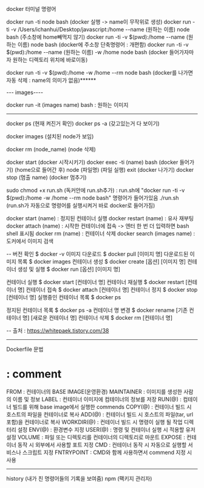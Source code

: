 docker 터미널 명령어

docker run -ti node bash                                                                   (docker 실행 -> name이 무작위로 생성)
docker run -ti -v /Users/ichanhui/Desktop/javascript:/home --name (원하는 이름) node bash     (주소창에 home빼먹지 않기) 
docker run -ti -v $(pwd):/home --name (원하는 이름) node bash                                 (docker에 주소창 단축명령어 : 개편함) 
docker run -ti -v $(pwd):/home --name (원하는 이름) -w /home node bash                        (docker 들어가자마자 원하는 디렉토리 위치에 바로이동)

docker run -ti -v $(pwd):/home -w /home --rm node bash                                     (docker를 나가면 자동 삭제 : name의 의미가 없음)******

--- images----

docker run -it (images name) bash : 원하는 이미지 

--------------

docker ps             (현재 켜진거 확인)
docker ps -a          (갖고있는거 다 보이기)

docker images         (설치된 node가 보임)

docker rm (node_name) (node 삭제)

docker start                    (docker 시작시키기)
docker exec -ti (name) bash     (docker 들어가기)
(home으로 들어간 후) node (파일명)   (파일 실행)
exit                            (docker 나가기)
docker stop (멈출 name)          (docker 멈추기)

sudo chmod +x run.sh          (독커안에 run.sh추가) : run.sh에 "docker run -ti -v $(pwd):/home -w /home --rm node bash" 명령어가 들어가있음
./run.sh                      (run.sh가 자동으로 명령어를 실행시켜거 바로 docker로 들어가짐)


docker start (name)         : 정지된 컨테이너 실행
docker restart (name)       : 유사 재부팅
docker attach (name)        : 시작한 컨테이너에 접속 -> 엔터 한 번 더 입력하면 bash shell 표시됨
docker rm (name)            : 컨테이너 삭제
docker search (images name) : 도커에서 이미지 검색

--
버전 확인	                   $ docker -v
이미지 다운로드	              $ docker pull [이미지 명]
다운로드된 이미지 목록     	    $ docker images
컨테이너 생성	                $ docker create [옵션] [이미지 명]
컨테이너 생성 및 실행	        $ docker run [옵션] [이미지 명]

컨테이너 실행	               $ docker start [컨테이너 명]
컨테이너 재실행	             $ docker restart [컨테이너 명]
컨테이너 접속	               $ docker attach [컨테이너 명]
컨테이너 정지	               $ docker stop [컨테이너 명]
실행중인 컨테이너 목록	        $ docker ps

정지된 컨테이너 목록	          $ docker ps -a
컨테이너 명 변경	              $ docker rename [기존 컨테이너 명] [새로운 컨테이너 명]
컨테이너 삭제	                 $ docker rm [컨테이너 명]

-- 출처 : https://whitepaek.tistory.com/38

-----------------------------------------------------------
Dockerfile 문법

#			: comment
FROM 		: 컨테이너의 BASE IMAGE(운영환경)
MAINTAINER  : 이미지를 생성한 사람의 이름 및 정보
LABEL 		: 컨테이너 이미지에 컴테이너의 정보를 저장
RUN(@) 		: 컴테이너 빌드를 위해 base image에서 실행한 commends
COPY(@)	: 컨테이너 빌드 시 호스트의 파일을 컨테이너로 복사
ADD(@)		: 컨테이너 빌드 시 호스트의 파일(tar, url포함)을 컨테이너로 복사
WORKDIR(@)	: 컨테이너 빌드 시 명령이 실행 될 작업 디렉터리 설정
ENV(@)		: 환경변수 지정
USER(@)		: 명령 및 컨테이너 실행 시 적용할 유저 설정
VOLUME		: 파일 또는 디렉토리를 컨테이너의 디렉토리로 마운트
EXPOSE		: 컨테이너 동작 시 외부에서 사용할 포트 지정
CMD		: 컨테이너 동작 시 자동으로 실행할 서비스나 스크립트 지정
FNTRYPOINT	: CMD와 함께 사용하면서 commend 지정 시 사용

-----------------------------------------------------------
history (내가 친 명령어들의 기록을 보여줌)
npm     (팩키지 관리자)
